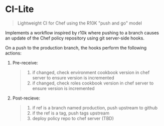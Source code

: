 # CI-Lite

> Lightweight CI for Chef using the R10K "push and go" model

Implements a workflow inspired by r10k where pushing to a branch causes an update of the Chef policy repository using git server-side hooks.

On a push to the production branch, the hooks perform the following actions:

1. Pre-receive:
    > 1. if changed, check environment cookbook version in chef server
    >    to ensure version is incremented
    > 1. if changed, check roles cookbook version in chef server
    >    to ensure version is incremented

1. Post-recieve:
    > 1. if ref is a branch named production, push upstream to github
    > 1. if the ref is a tag, push tags upstream 
    > 1. deploy policy repo to chef server (TBD)

